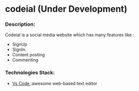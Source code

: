 # codeial (Under Development)
### Description: ######
Codeial is a social media website which has many features like :
<ul>
<li>SignUp </li>
<li>SignIn. </li>
<li>Content posting</li>
<li>Commenting </li>
</ul>

### Technologies Stack: ######
<ul>
<li><a href="https://code.visualstudio.com/">Vs Code </a> :awesome web-based text editor </li>
<ul>

